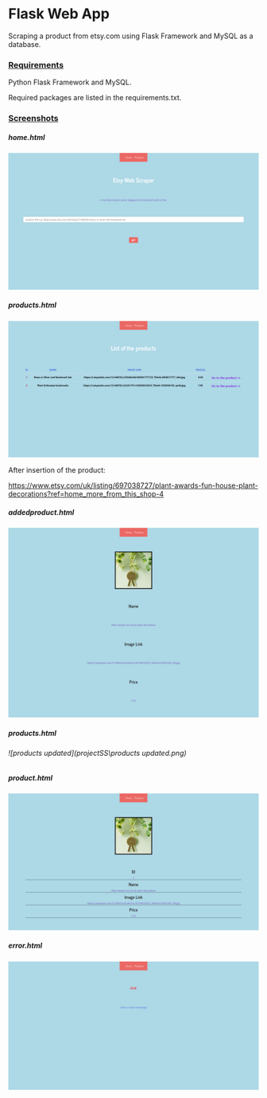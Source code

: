 # Flask Web App

 Scraping a product from etsy.com using Flask Framework and MySQL as a database.



### <u>Requirements</u>

Python Flask Framework and MySQL.

Required packages are listed in the requirements.txt.

### <u>Screenshots</u>

##### home.html

![home](projectSS/home.png)

##### products.html

![products](projectSS/products.png)



After insertion of the product:

https://www.etsy.com/uk/listing/697038727/plant-awards-fun-house-plant-decorations?ref=home_more_from_this_shop-4

##### addedproduct.html

![addedproduct](projectSS/addedproduct.png)

##### products.html

###### ![products updated](projectSS\products updated.png)

##### product.html

![specificproduct](projectSS\specificproduct.png)

##### error.html

##### ![error](projectSS\error.png)


